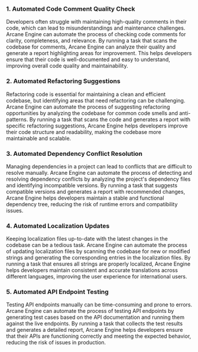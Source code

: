 ### 1. **Automated Code Comment Quality Check**
Developers often struggle with maintaining high-quality comments in their code, which can lead to misunderstandings and maintenance challenges. Arcane Engine can automate the process of checking code comments for clarity, completeness, and relevance. By running a task that scans the codebase for comments, Arcane Engine can analyze their quality and generate a report highlighting areas for improvement. This helps developers ensure that their code is well-documented and easy to understand, improving overall code quality and maintainability.

### 2. **Automated Refactoring Suggestions**
Refactoring code is essential for maintaining a clean and efficient codebase, but identifying areas that need refactoring can be challenging. Arcane Engine can automate the process of suggesting refactoring opportunities by analyzing the codebase for common code smells and anti-patterns. By running a task that scans the code and generates a report with specific refactoring suggestions, Arcane Engine helps developers improve their code structure and readability, making the codebase more maintainable and scalable.

### 3. **Automated Dependency Conflict Resolution**
Managing dependencies in a project can lead to conflicts that are difficult to resolve manually. Arcane Engine can automate the process of detecting and resolving dependency conflicts by analyzing the project's dependency files and identifying incompatible versions. By running a task that suggests compatible versions and generates a report with recommended changes, Arcane Engine helps developers maintain a stable and functional dependency tree, reducing the risk of runtime errors and compatibility issues.

### 4. **Automated Localization Updates**
Keeping localization files up-to-date with the latest changes in the codebase can be a tedious task. Arcane Engine can automate the process of updating localization files by scanning the codebase for new or modified strings and generating the corresponding entries in the localization files. By running a task that ensures all strings are properly localized, Arcane Engine helps developers maintain consistent and accurate translations across different languages, improving the user experience for international users.

### 5. **Automated API Endpoint Testing**
Testing API endpoints manually can be time-consuming and prone to errors. Arcane Engine can automate the process of testing API endpoints by generating test cases based on the API documentation and running them against the live endpoints. By running a task that collects the test results and generates a detailed report, Arcane Engine helps developers ensure that their APIs are functioning correctly and meeting the expected behavior, reducing the risk of issues in production.